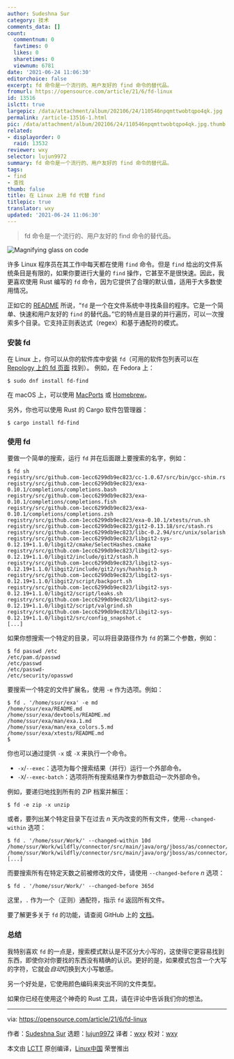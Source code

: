 ```yaml
---
author: Sudeshna Sur
category: 技术
comments_data: []
count:
  commentnum: 0
  favtimes: 0
  likes: 0
  sharetimes: 0
  viewnum: 6781
date: '2021-06-24 11:06:30'
editorchoice: false
excerpt: fd 命令是一个流行的、用户友好的 find 命令的替代品。
fromurl: https://opensource.com/article/21/6/fd-linux
id: 13516
islctt: true
largepic: /data/attachment/album/202106/24/110546npqmttwobtqpo4qk.jpg
permalink: /article-13516-1.html
pic: /data/attachment/album/202106/24/110546npqmttwobtqpo4qk.jpg.thumb.jpg
related:
- displayorder: 0
  raid: 13532
reviewer: wxy
selector: lujun9972
summary: fd 命令是一个流行的、用户友好的 find 命令的替代品。
tags:
- find
- 查找
thumb: false
title: 在 Linux 上用 fd 代替 find
titlepic: true
translator: wxy
updated: '2021-06-24 11:06:30'
---
```



> 
> fd 命令是一个流行的、用户友好的 find 命令的替代品。
> 
> 
> 


![](/data/attachment/album/202106/24/110546npqmttwobtqpo4qk.jpg "Magnifying glass on code")


许多 Linux 程序员在其工作中每天都在使用 `find` 命令。但是 `find` 给出的文件系统条目是有限的，如果你要进行大量的 `find` 操作，它甚至不是很快速。因此，我更喜欢使用 Rust 编写的 `fd` 命令，因为它提供了合理的默认值，适用于大多数使用情况。


正如它的 [README](https://github.com/sharkdp/fd) 所说，“`fd` 是一个在文件系统中寻找条目的程序。它是一个简单、快速和用户友好的 `find` 的替代品。”它的特点是目录的并行遍历，可以一次搜索多个目录。它支持正则表达式（regex）和基于通配符的模式。


### 安装 fd


在 Linux 上，你可以从你的软件库中安装 `fd`（可用的软件包列表可以在 [Repology 上的 fd 页面](https://repology.org/project/fd-find/versions) 找到）。 例如，在 Fedora 上：



```
$ sudo dnf install fd-find

```

在 macOS 上，可以使用 [MacPorts](https://opensource.com/article/20/11/macports) 或 [Homebrew](https://opensource.com/article/20/6/homebrew-mac)。


另外，你也可以使用 Rust 的 Cargo 软件包管理器：



```
$ cargo install fd-find

```

### 使用 fd


要做一个简单的搜索，运行 `fd` 并在后面跟上要搜索的名字，例如：



```
$ fd sh
registry/src/github.com-1ecc6299db9ec823/cc-1.0.67/src/bin/gcc-shim.rs
registry/src/github.com-1ecc6299db9ec823/exa-0.10.1/completions/completions.bash
registry/src/github.com-1ecc6299db9ec823/exa-0.10.1/completions/completions.fish
registry/src/github.com-1ecc6299db9ec823/exa-0.10.1/completions/completions.zsh
registry/src/github.com-1ecc6299db9ec823/exa-0.10.1/xtests/run.sh
registry/src/github.com-1ecc6299db9ec823/git2-0.13.18/src/stash.rs
registry/src/github.com-1ecc6299db9ec823/libc-0.2.94/src/unix/solarish
registry/src/github.com-1ecc6299db9ec823/libgit2-sys-0.12.19+1.1.0/libgit2/cmake/SelectHashes.cmake
registry/src/github.com-1ecc6299db9ec823/libgit2-sys-0.12.19+1.1.0/libgit2/include/git2/stash.h
registry/src/github.com-1ecc6299db9ec823/libgit2-sys-0.12.19+1.1.0/libgit2/include/git2/sys/hashsig.h
registry/src/github.com-1ecc6299db9ec823/libgit2-sys-0.12.19+1.1.0/libgit2/script/backport.sh
registry/src/github.com-1ecc6299db9ec823/libgit2-sys-0.12.19+1.1.0/libgit2/script/leaks.sh
registry/src/github.com-1ecc6299db9ec823/libgit2-sys-0.12.19+1.1.0/libgit2/script/valgrind.sh
registry/src/github.com-1ecc6299db9ec823/libgit2-sys-0.12.19+1.1.0/libgit2/src/config_snapshot.c
[...]

```

如果你想搜索一个特定的目录，可以将目录路径作为 `fd` 的第二个参数，例如：



```
$ fd passwd /etc
/etc/pam.d/passwd
/etc/passwd
/etc/passwd-
/etc/security/opasswd

```

要搜索一个特定的文件扩展名，使用 `-e` 作为选项。例如：



```
$ fd . '/home/ssur/exa' -e md
/home/ssur/exa/README.md
/home/ssur/exa/devtools/README.md
/home/ssur/exa/man/exa.1.md
/home/ssur/exa/man/exa_colors.5.md
/home/ssur/exa/xtests/README.md
$

```

你也可以通过提供 `-x` 或 `-X` 来执行一个命令。


* `-x`/`--exec`：选项为每个搜索结果（并行）运行一个外部命令。
* `-X`/`--exec-batch`：选项将所有搜索结果作为参数启动一次外部命令。


例如，要递归地找到所有的 ZIP 档案并解压：



```
$ fd -e zip -x unzip

```

或者，要列出某个特定目录下在过去 *n* 天内改变的所有文件，使用`--changed-within` 选项：



```
$ fd . '/home/ssur/Work/' --changed-within 10d
/home/ssur/Work/wildfly/connector/src/main/java/org/jboss/as/connector/subsystems/data_sources/JdbcDriverAdd.java
/home/ssur/Work/wildfly/connector/src/main/java/org/jboss/as/connector/subsystems/data_sources/JdbcExample.java
[...]

```

而要搜索所有在特定天数之前被修改的文件，请使用 `--changed-before` *n* 选项：



```
$ fd . '/home/ssur/Work/' --changed-before 365d

```

这里，`.` 作为一个（正则）通配符，指示 `fd` 返回所有文件。


要了解更多关于 `fd` 的功能，请查阅 GitHub 上的 [文档](https://github.com/sharkdp/fd)。


### 总结


我特别喜欢 `fd` 的一点是，搜索模式默认是不区分大小写的，这使得它更容易找到东西，即使你对你要找的东西没有精确的认识。更好的是，如果模式包含一个大写的字符，它就会*自动*切换到大小写敏感。


另一个好处是，它使用颜色编码来突出不同的文件类型。


如果你已经在使用这个神奇的 Rust 工具，请在评论中告诉我们你的想法。




---


via: <https://opensource.com/article/21/6/fd-linux>


作者：[Sudeshna Sur](https://opensource.com/users/sudeshna-sur) 选题：[lujun9972](https://github.com/lujun9972) 译者：[wxy](https://github.com/wxy) 校对：[wxy](https://github.com/wxy)


本文由 [LCTT](https://github.com/LCTT/TranslateProject) 原创编译，[Linux中国](https://linux.cn/) 荣誉推出